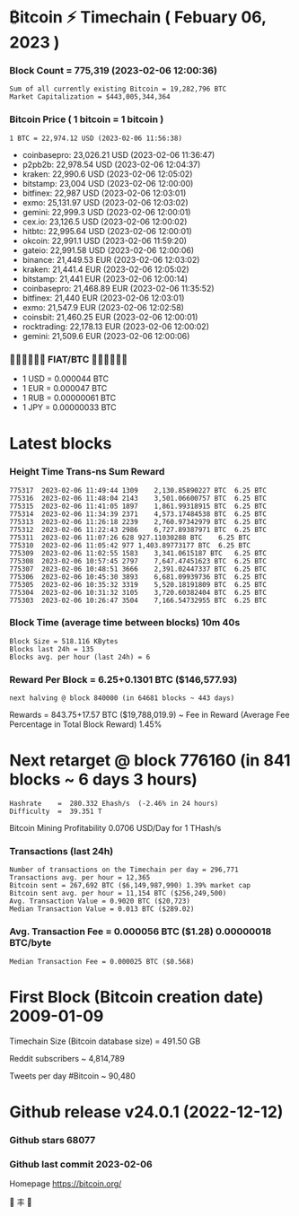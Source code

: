 # ₿itcoin ⚡ Timechain ( Febuary 06, 2023 )
### Block Count = 775,319 (2023-02-06 12:00:36)
    Sum of all currently existing Bitcoin = 19,282,796 BTC
    Market Capitalization = $443,005,344,364
### Bitcoin Price ( 1 bitcoin = 1 bitcoin )
	1 BTC = 22,974.12 USD (2023-02-06 11:56:38)
- coinbasepro: 23,026.21 USD (2023-02-06 11:36:47)
- p2pb2b: 22,978.54 USD (2023-02-06 12:04:37)
- kraken: 22,990.6 USD (2023-02-06 12:05:02)
- bitstamp: 23,004 USD (2023-02-06 12:00:00)
- bitfinex: 22,987 USD (2023-02-06 12:03:01)
- exmo: 25,131.97 USD (2023-02-06 12:03:02)
- gemini: 22,999.3 USD (2023-02-06 12:00:01)
- cex.io: 23,126.5 USD (2023-02-06 12:00:02)
- hitbtc: 22,995.64 USD (2023-02-06 12:00:01)
- okcoin: 22,991.1 USD (2023-02-06 11:59:20)
- gateio: 22,991.58 USD (2023-02-06 12:00:06)
- binance: 21,449.53 EUR (2023-02-06 12:03:02)
- kraken: 21,441.4 EUR (2023-02-06 12:05:02)
- bitstamp: 21,441 EUR (2023-02-06 12:00:14)
- coinbasepro: 21,468.89 EUR (2023-02-06 11:35:52)
- bitfinex: 21,440 EUR (2023-02-06 12:03:01)
- exmo: 21,547.9 EUR (2023-02-06 12:02:58)
- coinsbit: 21,460.25 EUR (2023-02-06 12:00:01)
- rocktrading: 22,178.13 EUR (2023-02-06 12:00:02)
- gemini: 21,509.6 EUR (2023-02-06 12:00:06)
### 💱💶💵💷💴💱 FIAT/BTC 💱💴💷💵💶💱
- 1 USD = 0.000044 BTC
- 1 EUR = 0.000047 BTC
- 1 RUB = 0.00000061 BTC
- 1 JPY = 0.00000033 BTC
# Latest blocks
### Height	Time	Trans-ns	Sum	Reward
    775317	2023-02-06 11:49:44	1309	2,130.85890227 BTC	6.25 BTC
    775316	2023-02-06 11:48:04	2143	3,501.06600757 BTC	6.25 BTC
    775315	2023-02-06 11:41:05	1897	1,861.99318915 BTC	6.25 BTC
    775314	2023-02-06 11:34:39	2371	4,573.17484538 BTC	6.25 BTC
    775313	2023-02-06 11:26:18	2239	2,760.97342979 BTC	6.25 BTC
    775312	2023-02-06 11:22:43	2986	6,727.89387971 BTC	6.25 BTC
    775311	2023-02-06 11:07:26	628	927.11030288 BTC	6.25 BTC
    775310	2023-02-06 11:05:42	977	1,403.89773177 BTC	6.25 BTC
    775309	2023-02-06 11:02:55	1583	3,341.0615187 BTC	6.25 BTC
    775308	2023-02-06 10:57:45	2797	7,647.47451623 BTC	6.25 BTC
    775307	2023-02-06 10:48:51	3666	2,391.02447337 BTC	6.25 BTC
    775306	2023-02-06 10:45:30	3893	6,681.09939736 BTC	6.25 BTC
    775305	2023-02-06 10:35:32	3319	5,520.18191809 BTC	6.25 BTC
    775304	2023-02-06 10:31:32	3105	3,720.60382404 BTC	6.25 BTC
    775303	2023-02-06 10:26:47	3504	7,166.54732955 BTC	6.25 BTC
### Block Time (average time between blocks)	10m 40s
    Block Size = 518.116 KBytes
    Blocks last 24h = 135
    Blocks avg. per hour (last 24h) = 6
### Reward Per Block = 6.25+0.1301 BTC ($146,577.93) 
    next halving @ block 840000 (in 64681 blocks ~ 443 days)
Rewards = 843.75+17.57 BTC ($19,788,019.9) ~ Fee in Reward (Average Fee Percentage in Total Block Reward)	1.45%
# Next retarget @ block 776160 (in 841 blocks ~ 6 days 3 hours)
    Hashrate    =  280.332 Ehash/s  (-2.46% in 24 hours)
    Difficulty  =  39.351 T
Bitcoin Mining Profitability	0.0706 USD/Day for 1 THash/s
### Transactions (last 24h)
    Number of transactions on the Timechain per day = 296,771
    Transactions avg. per hour = 12,365
    Bitcoin sent = 267,692 BTC ($6,149,987,990) 1.39% market cap
    Bitcoin sent avg. per hour = 11,154 BTC ($256,249,500)
    Avg. Transaction Value = 0.9020 BTC ($20,723)
    Median Transaction Value = 0.013 BTC ($289.02)
### Avg. Transaction Fee = 0.000056 BTC ($1.28) 0.00000018 BTC/byte
    Median Transaction Fee = 0.000025 BTC ($0.568)
# First Block (Bitcoin creation date)	2009-01-09
Timechain Size (Bitcoin database size) = 491.50 GB

Reddit subscribers	~ 4,814,789

Tweets per day #Bitcoin	~ 90,480
# Github release	v24.0.1 (2022-12-12)
### Github stars	68077
### Github last commit	2023-02-06

Homepage	https://bitcoin.org/

💙 丰 💜
